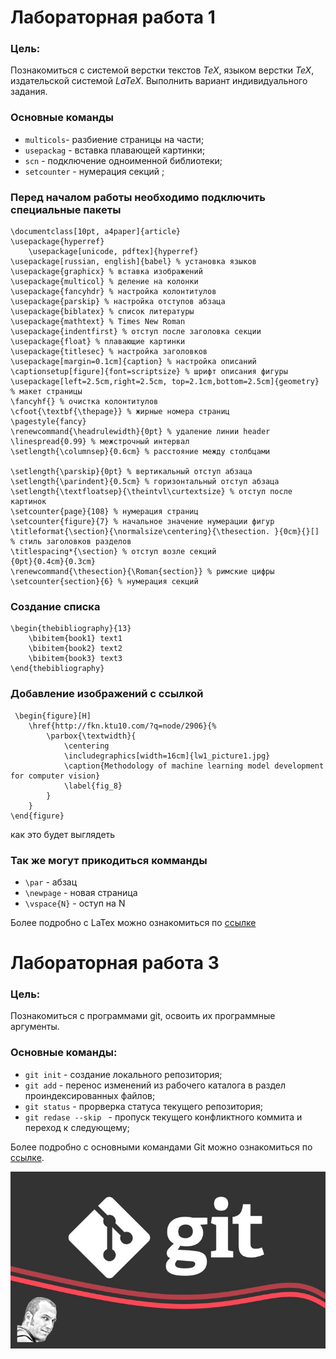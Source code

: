 # Лабораторная работа 1

### Цель:

Познакомиться с системой верстки текстов *TeX*, языком верстки *TeX*, издательской системой *LaTeX*. Выполнить вариант индивидуального задания.

### Основные команды

* `multicols`- разбиение страницы на части;
* `usepackag` - вставка плавающей картинки;
* `scn` - подключение одноименной библиотеки;
* `setcounter` - нумерация секций ;

### Перед началом работы необходимо подключить специальные пакеты
```
\documentclass[10pt, a4paper]{article}
\usepackage{hyperref}
    \usepackage[unicode, pdftex]{hyperref}
\usepackage[russian, english]{babel} % установка языков
\usepackage{graphicx} % вставка изображений
\usepackage{multicol} % деление на колонки
\usepackage{fancyhdr} % настройка колонтитулов
\usepackage{parskip} % настройка отступов абзаца
\usepackage{biblatex} % список литературы
\usepackage{mathtext} % Times New Roman
\usepackage{indentfirst} % отступ после заголовка секции
\usepackage{float} % плавающие картинки
\usepackage{titlesec} % настройка заголовков
\usepackage[margin=0.1cm]{caption} % настройка описаний
\captionsetup[figure]{font=scriptsize} % шрифт описания фигуры
\usepackage[left=2.5cm,right=2.5cm, top=2.1cm,bottom=2.5cm]{geometry} % макет страницы
\fancyhf{} % очистка колонтитулов
\cfoot{\textbf{\thepage}} % жирные номера страниц
\pagestyle{fancy}
\renewcommand{\headrulewidth}{0pt} % удаление линии header
\linespread{0.99} % межстрочный интервал
\setlength{\columnsep}{0.6cm} % расстояние между столбцами

\setlength{\parskip}{0pt} % вертикальный отступ абзаца
\setlength{\parindent}{0.5cm} % горизонтальный отступ абзаца
\setlength{\textfloatsep}{\theintvl\curtextsize} % отступ после картинок
\setcounter{page}{108} % нумерация страниц
\setcounter{figure}{7} % начальное значение нумерации фигур
\titleformat{\section}{\normalsize\centering}{\thesection. }{0cm}{}[] % стиль заголовков разделов
\titlespacing*{\section} % отступ возле секций
{0pt}{0.4cm}{0.3cm}
\renewcommand{\thesection}{\Roman{section}} % римские цифры
\setcounter{section}{6} % нумерация секций
```
### Создание списка
```
\begin{thebibliography}{13}
    \bibitem{book1} text1
    \bibitem{book2} text2
    \bibitem{book3} text3
\end{thebibliography}
```
### Добавление изображений с ссылкой
```
 \begin{figure}[H]
    \href{http://fkn.ktu10.com/?q=node/2906}{%
        \parbox{\textwidth}{
            \centering
            \includegraphics[width=16cm]{lw1_picture1.jpg}
            \caption{Methodology of machine learning model development for computer vision}
            \label{fig_8}
        }
    }
\end{figure}

```
как это будет выглядеть 

 
###  Так же могут прикодиться комманды
* `\par` - абзац
* `\newpage` - новая страница
* `\vspace{N}` - оступ на N


Более подробно с LaTex можно ознакомиться по [ссылке](https://www.overleaf.com/learn/latex/Learn_LaTeX_in_30_minutes)


# Лабораторная работа 3

### Цель:

Познакомиться с программами git, освоить их программные аргументы.
### Основные команды:

* `git init` - создание локального репозитория;
* `git add` - перенос изменений из рабочего каталога в раздел проиндексированных файлов;
* `git status` - прорверка статуса текущего репозитория;
* `git redase --skip ` - пропуск текущего конфликтного коммита и переход к следующему;

Более подробно с основными командами Git можно ознакомиться по [ссылке](https://habr.com/ru/articles/587558/).
    
![](pic.jpg)
